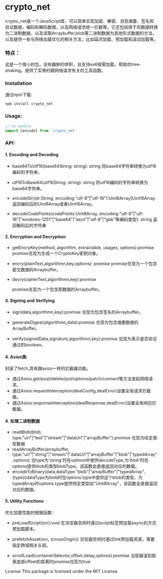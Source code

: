 # crypto_net

crypto_net是一个JavaScript库，可以简单实现加密、解密、消息摘要、签名和验证数据，编码和解码数据，以及网络请求统一拦截等。它还包括用于将数据转换为二进制数据，以及读取Arraybuffer,blob等二进制数据为其他形式数据的方法，以及提供一些与网络加载优化的相关方法，比如延迟加载、预加载和滚动加载等。

### 特点：
这是一个很小的包，没有臃肿的体积，且支持es6按需加载，帮助你tree-shaking。提供了实用的跟网络请求有关的工具函数。

### Installation

通过npm下载:

```bash
npm install crypto_net
```
### Usage:
```javascript
// es module
import {encode} from 'crypto_net'
```
### API:
#### 1. Encoding and Decoding

* base64ToUtf16(base64String: string): string
  将base64字符串转换为utf16编码的字符串。

* utf16ToBase64(utf16String: string): string
  将utf16编码的字符串转换为base64字符串。
* encodeStr(str:String, encoding:"utf-8"|"utf-16"):Uint8Array|Uint16Array
  返回编码后的Uint8Array或者Uint16Array。
* decodeCodePoints(codePoints:Uint8Array, encoding:"utf-8"|"utf-16"|"windows-1251"|"base64"|"ascii"|"utf-8"|"gbk"等编码类型): string
  返回解码后的字符串

#### 2. Encryption and Decryption
*  getEncryKey(method, algorithm, extractable, usages, options):promise
promise兑现为生成一个CryptoKey密钥对象。

* encry(plainText,algorithmn,key,options): promise
promise兑现为一个包含密文数据的Arraybuffer。

* decry(cipherText,algorithmn,key):promise

  promise兑现为一个包含原数据的Arraybuffer。

#### 3. Signing and Verifying

* sign(data,algorithmn,key):promise
兑现为包含签名的Arraybuffer。
*  generateDigest(algorithmn,data):promise
兑现为包含摘要数据的ArrayBuffer。

* verify(signedData,signature,algorithmn,key):promise
兑现为表示是否验证通过的boolean。
#### 4. Axios类: 
封装了fetch,具有跟axios一样的拦截器功能。
* 通过Axios.get/post/delete/put/options/patch/connect等方法发起网络请求。
* 通过Axios.requestInterception(dealConfig,dealError)设置全局请求拦截器。
* 通过Axios.responseInterception(dealResponse,dealError)设置全局响应拦截器。
#### 4. 处理二进制数据
* readBlob(blob, type:"url"|"text"|"stream"|"dataUrl"|"arrayBuffer"):promise
兑现为给定类型数据
* readArrayBuffer(arraybuffer, type:"url"|"string"|"stream"|"dataUrl"|"arrayBuffer"|"blob"|"typedArray",options)
当type为'string'时在options中提供decodeType,为'blob'时在options提供blob的类型blobType。该函数会直接返回对应的数据。
* encodeToBinary(data,dataType:"blob"|"arrayBuffer"|"typedArray",{type})dataType为blob时在options.type中提供这个blob的类型，为typedArray时options.type提供特定类型如"Uint8Array"，该函数会直接返回对应的数据。
#### 5. Utility Functions
优化加载性能的根据函数：
* preLoadScript(src):void
在浏览器空闲时通过script标签预加载async的方式预加载脚本。

* prefetchAsset(src, {crossOrigin})
浏览器空闲时通过link预加载资源，需要指定跨域相关头部。

* scrollLoad(containerSelector,offset,delay,options):promise
当容器滚到距离底部offset的距离时promise兑现为true

License
This package is licensed under the MIT License.